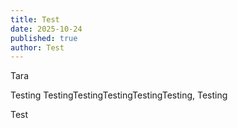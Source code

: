 ```yaml
---
title: Test
date: 2025-10-24
published: true
author: Test
---
```

Tara

Testing TestingTestingTestingTestingTesting, Testing

Test
